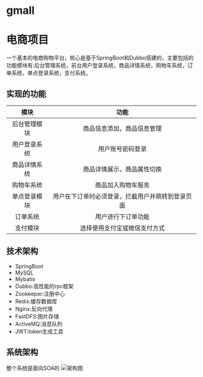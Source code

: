 # gmall
# 电商项目
一个基本的电商购物平台，核心是基于SpringBoot和Dubbo搭建的，主要包括的功能模块有:后台管理系统，前台用户登录系统，商品详情系统，购物车系统，订单系统，单点登录系统，支付系统。
## 实现的功能
|模块|功能|
|:---:|:---:|
|后台管理模块|商品信息添加，商品信息管理|
|用户登录系统|用户账号密码登录|
|商品详情系统|商品详情展示，商品属性切换|
|购物车系统|商品加入购物车服务|
|单点登录模块|用户在下订单时必须登录，拦截用户并跳转到登录页面|
|订单系统|用户进行下订单功能|
|支付模块|选择使用支付宝或微信支付方式|
## 技术架构

- SpringBoot
- MySQL
- Mybatis
- Dubbo:高性能的rpc框架
- Zookeeper:注册中心
- Redis:缓存数据库
- Nginx:反向代理
- FastDFS:图片存储
- ActiveMQ:消息队列
- JWT:token生成工具
## 系统架构
整个系统是面向SOA的
![架构图](http://cdn.qingtianblog.com/pic/2020/08/26/架构.png
)
